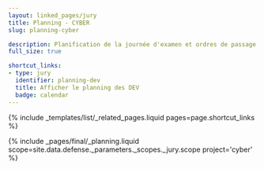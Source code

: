 ```yaml
---
layout: linked_pages/jury
title: Planning - CYBER
slug: planning-cyber

description: Planification de la journée d'examen et ordres de passage des Cyber et du projet « Contr'OLEN ».
full_size: true

shortcut_links:
- type: jury
  identifier: planning-dev
  title: Afficher le planning des DEV
  badge: calendar
---
```


{% include _templates/list/_related_pages.liquid pages=page.shortcut_links %}

{% include _pages/final/_planning.liquid scope=site.data.defense._parameters._scopes._jury.scope project='cyber' %}
